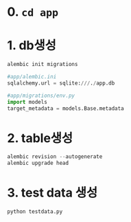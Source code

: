 # 0. `cd app`

# 1. db생성
```python
alembic init migrations

#app/alembic.ini
sqlalchemy.url = sqlite:///./app.db

#app/migrations/env.py
import models
target_metadata = models.Base.metadata
```


# 2. table생성

```python
alembic revision --autogenerate
alembic upgrade head
```


# 3. test data 생성
```python
python testdata.py
```